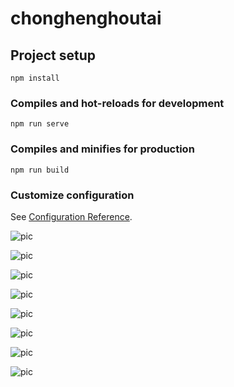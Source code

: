 # chonghenghoutai

## Project setup
```
npm install
```

### Compiles and hot-reloads for development
```
npm run serve
```

### Compiles and minifies for production
```
npm run build
```

### Customize configuration
See [Configuration Reference](https://cli.vuejs.org/config/).


![pic](https://gitee.com/akin233/chong-heng-wx/raw/master/projectImg/1.png)

![pic](https://gitee.com/akin233/chong-heng-wx/raw/master/projectImg/2.png)

![pic](https://gitee.com/akin233/chong-heng-wx/raw/master/projectImg/3.png)

![pic](https://gitee.com/akin233/chong-heng-wx/raw/master/projectImg/4.png)

![pic](https://gitee.com/akin233/chong-heng-wx/raw/master/projectImg/5.png)

![pic](https://gitee.com/akin233/chong-heng-wx/raw/master/projectImg/6.png)

![pic](https://gitee.com/akin233/chong-heng-wx/raw/master/projectImg/7.png)

![pic](https://gitee.com/akin233/chong-heng-wx/raw/master/projectImg/8.png)

